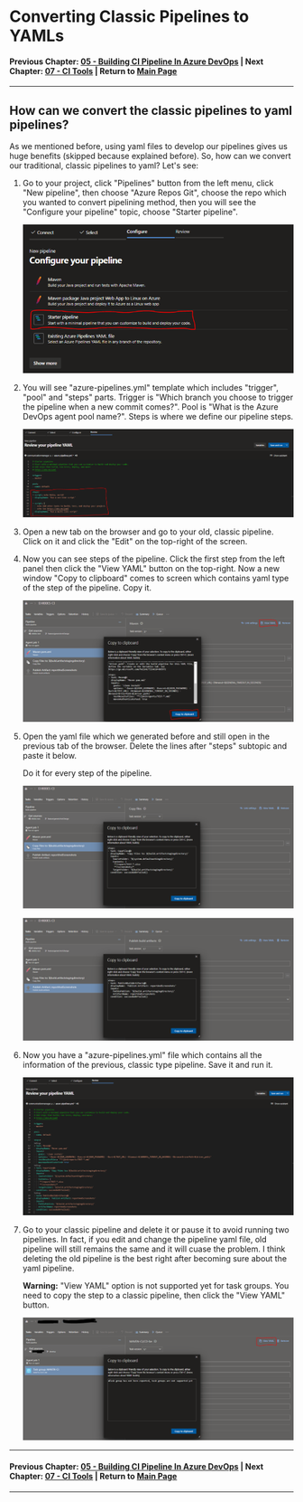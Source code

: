 # Converting Classic Pipelines to YAMLs

#### Previous Chapter: [05 - Building CI Pipeline In Azure DevOps](ch05-building-ci-pipeline-in-azure-devops.md) | Next Chapter: [07 - CI Tools](ch07-ci-tools.md) | Return to [Main Page](README.md)
---

## How can we convert the classic pipelines to yaml pipelines?

As we mentioned before, using yaml files to develop our pipelines gives us huge benefits (skipped because explained before). So, how can we convert our traditional, classic pipelines to yaml? Let's see:

1. Go to your project, click "Pipelines" button from the left menu, click "New pipeline", then choose "Azure Repos Git", choose the repo which you wanted to convert pipelining method, then you will see the "Configure your pipeline" topic, choose "Starter pipeline".

    ![](images/Converting-pipelines/image-4.png)

2. You will see "azure-pipelines.yml" template which includes "trigger", "pool" and "steps" parts. Trigger is "Which branch you choose to trigger the pipeline when a new commit comes?". Pool is "What is the Azure DevOps agent pool name?". Steps is where we define our pipeline steps.

    ![](images/Converting-pipelines/image-5.png)

3. Open a new tab on the browser and go to your old, classic pipeline. Click on it and click the "Edit" on the top-right of the screen.

4. Now you can see steps of the pipeline. Click the first step from the left panel then click the "View YAML" button on the top-right. Now a new window "Copy to clipboard" comes to screen which contains yaml type of the step of the pipeline. Copy it.

    ![](images/Converting-pipelines/image-1.png)

5. Open the yaml file which we generated before and still open in the previous tab of the browser. Delete the lines after "steps" subtopic and paste it below.

    Do it for every step of the pipeline.

    ![](images/Converting-pipelines/image-2.png)

    ![](images/Converting-pipelines/image-3.png)

6. Now you have a "azure-pipelines.yml" file which contains all the information of the previous, classic type pipeline. Save it and run it.

    ![](images/Converting-pipelines/image-6.png)

7. Go to your classic pipeline and delete it or pause it to avoid running two pipelines. In fact, if you edit and change the pipeline yaml file, old pipeline will still remains the same and it will cuase the problem. I think deleting the old pipeline is the best right after becoming sure about the yaml pipeline.

    **Warning:** "View YAML" option is not supported yet for task groups. You need to copy the step to a classic pipeline, then click the "View YAML" button.

    ![](images/Converting-pipelines/image-7.png)

---
#### Previous Chapter: [05 - Building CI Pipeline In Azure DevOps](ch05-building-ci-pipeline-in-azure-devops.md) | Next Chapter: [07 - CI Tools](ch07-ci-tools.md) | Return to [Main Page](README.md)
---
